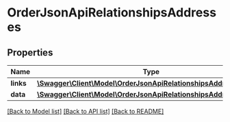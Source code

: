 # OrderJsonApiRelationshipsAddresses

## Properties
Name | Type | Description | Notes
------------ | ------------- | ------------- | -------------
**links** | [**\Swagger\Client\Model\OrderJsonApiRelationshipsAddressesLinks**](OrderJsonApiRelationshipsAddressesLinks.md) |  | [optional] 
**data** | [**\Swagger\Client\Model\OrderJsonApiRelationshipsAddressesData[]**](OrderJsonApiRelationshipsAddressesData.md) |  | [optional] 

[[Back to Model list]](../../README.md#documentation-for-models) [[Back to API list]](../../README.md#documentation-for-api-endpoints) [[Back to README]](../../README.md)

